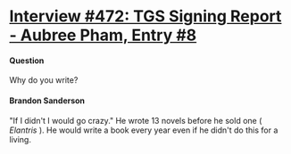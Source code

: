 # [Interview #472: TGS Signing Report - Aubree Pham, Entry #8](https://www.theoryland.com/intvmain.php?i=472#8)

#### Question

Why do you write?

#### Brandon Sanderson

"If I didn't I would go crazy." He wrote 13 novels before he sold one (
*Elantris*
). He would write a book every year even if he didn't do this for a living.

